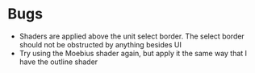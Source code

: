 # Bugs
- Shaders are applied above the unit select border. The select border should not be obstructed by anything besides UI
- Try using the Moebius shader again, but apply it the same way that I have the outline shader